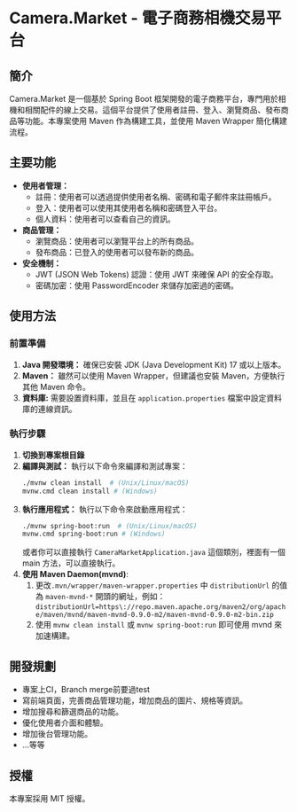 # Camera.Market - 電子商務相機交易平台

## 簡介

Camera.Market 是一個基於 Spring Boot 框架開發的電子商務平台，專門用於相機和相關配件的線上交易。這個平台提供了使用者註冊、登入、瀏覽商品、發布商品等功能。本專案使用 Maven 作為構建工具，並使用 Maven Wrapper 簡化構建流程。

## 主要功能

*   **使用者管理：**
    *   註冊：使用者可以透過提供使用者名稱、密碼和電子郵件來註冊帳戶。
    *   登入：使用者可以使用其使用者名稱和密碼登入平台。
    *   個人資料：使用者可以查看自己的資訊。
*   **商品管理：**
    *   瀏覽商品：使用者可以瀏覽平台上的所有商品。
    *   發布商品：已登入的使用者可以發布新的商品。
*   **安全機制：**
    *   JWT (JSON Web Tokens) 認證：使用 JWT 來確保 API 的安全存取。
    *   密碼加密：使用 PasswordEncoder 來儲存加密過的密碼。

## 使用方法

### 前置準備

1.  **Java 開發環境：** 確保已安裝 JDK (Java Development Kit) 17 或以上版本。
2.  **Maven：** 雖然可以使用 Maven Wrapper，但建議也安裝 Maven，方便執行其他 Maven 命令。
3. **資料庫:** 需要設置資料庫，並且在 `application.properties` 檔案中設定資料庫的連線資訊。

### 執行步驟

1.  **切換到專案根目錄**
2.  **編譯與測試：** 執行以下命令來編譯和測試專案：
    ```bash
    ./mvnw clean install  # (Unix/Linux/macOS)
    mvnw.cmd clean install # (Windows)
    ```
3.  **執行應用程式：** 執行以下命令來啟動應用程式：
    ```bash
    ./mvnw spring-boot:run  # (Unix/Linux/macOS)
    mvnw.cmd spring-boot:run # (Windows)
    ```
    或者你可以直接執行 `CameraMarketApplication.java` 這個類別，裡面有一個 main 方法，可以直接執行。
4. **使用 Maven Daemon(mvnd)**:
    1. 更改`.mvn/wrapper/maven-wrapper.properties` 中 `distributionUrl` 的值為 `maven-mvnd-*` 開頭的網址，例如：`distributionUrl=https\://repo.maven.apache.org/maven2/org/apache/maven/mvnd/maven-mvnd-0.9.0-m2/maven-mvnd-0.9.0-m2-bin.zip`
    2. 使用 `mvnw clean install` 或 `mvnw spring-boot:run` 即可使用 mvnd 來加速構建。

## 開發規劃

*   專案上CI，Branch merge前要過test
*   寫前端頁面，完善商品管理功能，增加商品的圖片、規格等資訊。
*   增加搜尋和篩選商品的功能。
*   優化使用者介面和體驗。
*   增加後台管理功能。
* ...等等

## 授權

本專案採用 MIT 授權。